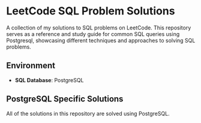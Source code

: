 # LeetCode SQL Problem Solutions

A collection of my solutions to SQL problems on LeetCode. This repository serves as a reference and study guide for common SQL queries using Postgresql, showcasing different techniques and approaches to solving SQL problems.

## Environment

- **SQL Database**: PostgreSQL

## PostgreSQL Specific Solutions

All of the solutions in this repository are solved using PostgreSQL.
